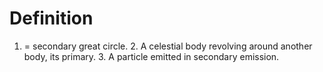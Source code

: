# Definition

1.  = secondary great circle. 2. A celestial body revolving around
    another body, its primary. 3. A particle emitted in secondary
    emission.
